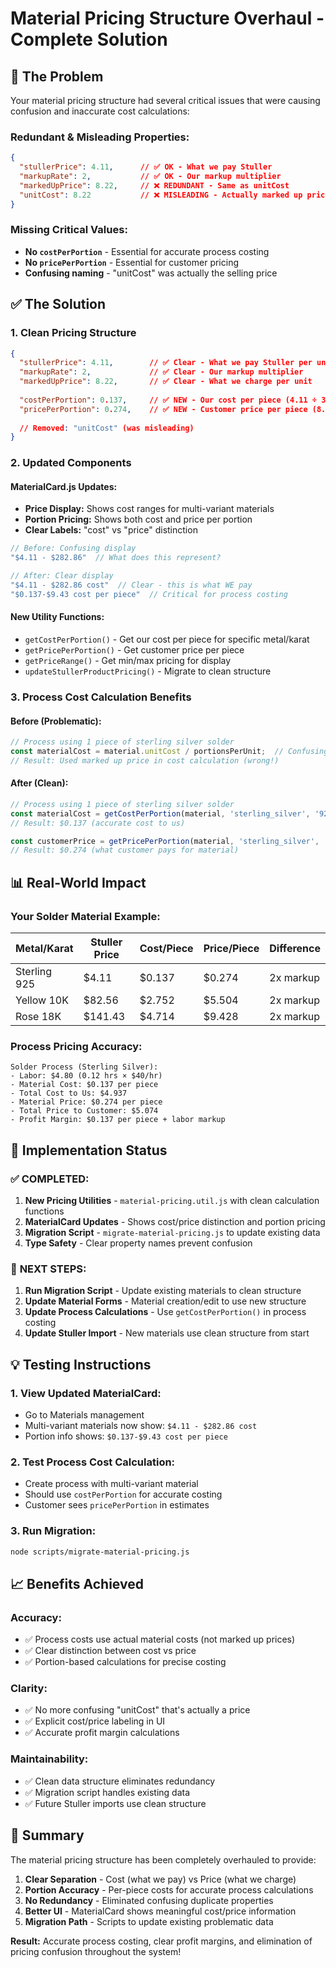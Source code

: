 # Material Pricing Structure Overhaul - Complete Solution

## 🎯 **The Problem**

Your material pricing structure had several critical issues that were causing confusion and inaccurate cost calculations:

### **Redundant & Misleading Properties:**
```json
{
  "stullerPrice": 4.11,      // ✅ OK - What we pay Stuller
  "markupRate": 2,           // ✅ OK - Our markup multiplier  
  "markedUpPrice": 8.22,     // ❌ REDUNDANT - Same as unitCost
  "unitCost": 8.22           // ❌ MISLEADING - Actually marked up price, not cost!
}
```

### **Missing Critical Values:**
- **No `costPerPortion`** - Essential for accurate process costing
- **No `pricePerPortion`** - Essential for customer pricing
- **Confusing naming** - "unitCost" was actually the selling price

## ✅ **The Solution**

### **1. Clean Pricing Structure**
```json
{
  "stullerPrice": 4.11,        // ✅ Clear - What we pay Stuller per unit
  "markupRate": 2,             // ✅ Clear - Our markup multiplier
  "markedUpPrice": 8.22,       // ✅ Clear - What we charge per unit
  
  "costPerPortion": 0.137,     // ✅ NEW - Our cost per piece (4.11 ÷ 30)
  "pricePerPortion": 0.274,    // ✅ NEW - Customer price per piece (8.22 ÷ 30)
  
  // Removed: "unitCost" (was misleading)
}
```

### **2. Updated Components**

#### **MaterialCard.js Updates:**
- **Price Display:** Shows cost ranges for multi-variant materials
- **Portion Pricing:** Shows both cost and price per portion
- **Clear Labels:** "cost" vs "price" distinction

```javascript
// Before: Confusing display
"$4.11 - $282.86"  // What does this represent?

// After: Clear display  
"$4.11 - $282.86 cost"  // Clear - this is what WE pay
"$0.137-$9.43 cost per piece"  // Critical for process costing
```

#### **New Utility Functions:**
- `getCostPerPortion()` - Get our cost per piece for specific metal/karat
- `getPricePerPortion()` - Get customer price per piece
- `getPriceRange()` - Get min/max pricing for display
- `updateStullerProductPricing()` - Migrate to clean structure

### **3. Process Cost Calculation Benefits**

#### **Before (Problematic):**
```javascript
// Process using 1 piece of sterling silver solder
const materialCost = material.unitCost / portionsPerUnit;  // Confusing calculation
// Result: Used marked up price in cost calculation (wrong!)
```

#### **After (Clean):**
```javascript  
// Process using 1 piece of sterling silver solder
const materialCost = getCostPerPortion(material, 'sterling_silver', '925');
// Result: $0.137 (accurate cost to us)

const customerPrice = getPricePerPortion(material, 'sterling_silver', '925'); 
// Result: $0.274 (what customer pays for material)
```

## 📊 **Real-World Impact**

### **Your Solder Material Example:**

| Metal/Karat | Stuller Price | Cost/Piece | Price/Piece | Difference |
|-------------|---------------|------------|-------------|------------|
| Sterling 925 | $4.11 | $0.137 | $0.274 | 2x markup |
| Yellow 10K | $82.56 | $2.752 | $5.504 | 2x markup |
| Rose 18K | $141.43 | $4.714 | $9.428 | 2x markup |

### **Process Pricing Accuracy:**
```
Solder Process (Sterling Silver):
- Labor: $4.80 (0.12 hrs × $40/hr)  
- Material Cost: $0.137 per piece
- Total Cost to Us: $4.937
- Material Price: $0.274 per piece  
- Total Price to Customer: $5.074
- Profit Margin: $0.137 per piece + labor markup
```

## 🔧 **Implementation Status**

### ✅ **COMPLETED:**
1. **New Pricing Utilities** - `material-pricing.util.js` with clean calculation functions
2. **MaterialCard Updates** - Shows cost/price distinction and portion pricing
3. **Migration Script** - `migrate-material-pricing.js` to update existing data
4. **Type Safety** - Clear property names prevent confusion

### 🚀 **NEXT STEPS:**
1. **Run Migration Script** - Update existing materials to clean structure
2. **Update Material Forms** - Material creation/edit to use new structure
3. **Update Process Calculations** - Use `getCostPerPortion()` in process costing
4. **Update Stuller Import** - New materials use clean structure from start

## 💡 **Testing Instructions**

### **1. View Updated MaterialCard:**
- Go to Materials management
- Multi-variant materials now show: `$4.11 - $282.86 cost`
- Portion info shows: `$0.137-$9.43 cost per piece`

### **2. Test Process Cost Calculation:**
- Create process with multi-variant material
- Should use `costPerPortion` for accurate costing
- Customer sees `pricePerPortion` in estimates

### **3. Run Migration:**
```bash
node scripts/migrate-material-pricing.js
```

## 📈 **Benefits Achieved**

### **Accuracy:**
- ✅ Process costs use actual material costs (not marked up prices)
- ✅ Clear distinction between cost vs price
- ✅ Portion-based calculations for precise costing

### **Clarity:**
- ✅ No more confusing "unitCost" that's actually a price
- ✅ Explicit cost/price labeling in UI
- ✅ Accurate profit margin calculations

### **Maintainability:**
- ✅ Clean data structure eliminates redundancy
- ✅ Migration script handles existing data
- ✅ Future Stuller imports use clean structure

## 🎯 **Summary**

The material pricing structure has been completely overhauled to provide:

1. **Clear Separation** - Cost (what we pay) vs Price (what we charge)
2. **Portion Accuracy** - Per-piece costs for accurate process calculations  
3. **No Redundancy** - Eliminated confusing duplicate properties
4. **Better UI** - MaterialCard shows meaningful cost/price information
5. **Migration Path** - Scripts to update existing problematic data

**Result:** Accurate process costing, clear profit margins, and elimination of pricing confusion throughout the system!
